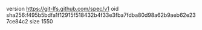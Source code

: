 version https://git-lfs.github.com/spec/v1
oid sha256:f495b5bdfa1f12915f518432b4f33e3fba7fdba80d98a62b9aeb62e237ce84c2
size 1550
